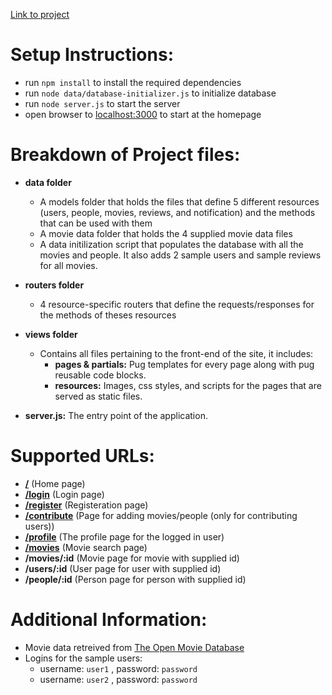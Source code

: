 [Link to project](http://filmgeek.herokuapp.com/)

# Setup Instructions:
- run `npm install` to install the required dependencies 
- run `node data/database-initializer.js` to initialize database
- run `node server.js` to start the server
- open browser to [localhost:3000](http://localhost:3000/) to start at the homepage

# Breakdown of Project files:
- **data folder**
    - A models folder that holds the files that define 5 different resources (users, people, movies, reviews, and notification) and the methods that can be used with them
    - A movie data folder that holds the 4 supplied movie data files
    - A data initilization script that populates the database with all the movies and people. It also adds 2 sample users and sample reviews for all movies.

- **routers folder**
    - 4 resource-specific routers that define the requests/responses for the methods of theses resources

- **views folder**
    - Contains all files pertaining to the front-end of the site, it includes:
        - **pages & partials:** Pug templates for every page along with pug reusable code blocks.
        - **resources:** Images, css styles, and scripts for the pages that are served as static files.

- **server.js:** The entry point of the application.

# Supported URLs:
- **[/](http://localhost:3000/)** (Home page)
- **[/login](http://localhost:3000/login)** (Login page)
- **[/register](http://localhost:3000/register)** (Registeration page)
- **[/contribute](http://localhost:3000/contribute)** (Page for adding movies/people (only for contributing users))
- **[/profile](http://localhost:3000/profile)** (The profile page for the logged in user)
- **[/movies](http://localhost:3000/movies)** (Movie search page)
- **/movies/:id** (Movie page for movie with supplied id)
- **/users/:id** (User page for user with supplied id)
- **/people/:id** (Person page for person with supplied id)

# Additional Information:
- Movie data retreived from [The Open Movie Database](https://www.omdbapi.com/)
- Logins for the sample users:
    - username: `user1` , password: `password`
    - username: `user2` , password: `password`
